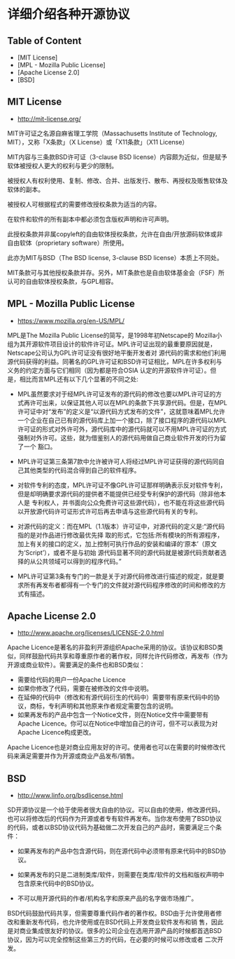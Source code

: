 # 详细介绍各种开源协议

## Table of Content

* [MIT License]
* [MPL - Mozilla Public License]
* [Apache License 2.0]
* [BSD]


## MIT License

* http://mit-license.org/

MIT许可证之名源自麻省理工学院（Massachusetts Institute of Technology, MIT），又称「X条款」（X License）或「X11条款」（X11 License）

MIT内容与三条款BSD许可证（3-clause BSD license）内容颇为近似，但是赋予软体被授权人更大的权利与更少的限制。

被授权人有权利使用、复制、修改、合并、出版发行、散布、再授权及贩售软体及软体的副本。

被授权人可根据程式的需要修改授权条款为适当的内容。

在软件和软件的所有副本中都必须包含版权声明和许可声明。

此授权条款并非属copyleft的自由软体授权条款，允许在自由/开放源码软体或非自由软体（proprietary software）所使用。

此亦为MIT与BSD（The BSD license, 3-clause BSD license）本质上不同处。

MIT条款可与其他授权条款并存。另外，MIT条款也是自由软体基金会（FSF）所认可的自由软体授权条款，与GPL相容。

## MPL - Mozilla Public License

* https://www.mozilla.org/en-US/MPL/

MPL是The Mozilla Public License的简写，是1998年初Netscape的 Mozilla小组为其开源软件项目设计的软件许可证。MPL许可证出现的最重要原因就是，Netscape公司认为GPL许可证没有很好地平衡开发者对 源代码的需求和他们利用源代码获得的利益。同著名的GPL许可证和BSD许可证相比，MPL在许多权利与义务的约定方面与它们相同（因为都是符合OSIA 认定的开源软件许可证）。但是，相比而言MPL还有以下几个显著的不同之处:

- MPL虽然要求对于经MPL许可证发布的源代码的修改也要以MPL许可证的方式再许可出来，以保证其他人可以在MPL的条款下共享源代码。但是，在MPL 许可证中对“发布”的定义是“以源代码方式发布的文件”，这就意味着MPL允许一个企业在自己已有的源代码库上加一个接口，除了接口程序的源代码以MPL 许可证的形式对外许可外，源代码库中的源代码就可以不用MPL许可证的方式强制对外许可。这些，就为借鉴别人的源代码用做自己商业软件开发的行为留了一个 豁口。 

- MPL许可证第三条第7款中允许被许可人将经过MPL许可证获得的源代码同自己其他类型的代码混合得到自己的软件程序。 

- 对软件专利的态度，MPL许可证不像GPL许可证那样明确表示反对软件专利，但是却明确要求源代码的提供者不能提供已经受专利保护的源代码（除非他本人是 专利权人，并书面向公众免费许可这些源代码），也不能在将这些源代码以开放源代码许可证形式许可后再去申请与这些源代码有关的专利。 

- 对源代码的定义：而在MPL（1.1版本）许可证中，对源代码的定义是:“源代码指的是对作品进行修改最优先择 取的形式，它包括:所有模块的所有源程序，加上有关的接口的定义，加上控制可执行作品的安装和编译的‘原本’（原文为‘Script’），或者不是与初始 源代码显著不同的源代码就是被源代码贡献者选择的从公共领域可以得到的程序代码。” 

- MPL许可证第3条有专门的一款是关于对源代码修改进行描述的规定，就是要求所有再发布者都得有一个专门的文件就对源代码程序修改的时间和修改的方式有描述。

## Apache License 2.0

* http://www.apache.org/licenses/LICENSE-2.0.html

Apache Licence是著名的非盈利开源组织Apache采用的协议。该协议和BSD类似，同样鼓励代码共享和尊重原作者的著作权，同样允许代码修改，再发布（作为开源或商业软件）。需要满足的条件也和BSD类似：

* 需要给代码的用户一份Apache Licence
* 如果你修改了代码，需要在被修改的文件中说明。
* 在延伸的代码中（修改和有源代码衍生的代码中）需要带有原来代码中的协议，商标，专利声明和其他原来作者规定需要包含的说明。
* 如果再发布的产品中包含一个Notice文件，则在Notice文件中需要带有Apache Licence。你可以在Notice中增加自己的许可，但不可以表现为对Apache Licence构成更改。

Apache Licence也是对商业应用友好的许可。使用者也可以在需要的时候修改代码来满足需要并作为开源或商业产品发布/销售。

## BSD

* http://www.linfo.org/bsdlicense.html

SD开源协议是一个给于使用者很大自由的协议。可以自由的使用，修改源代码，也可以将修改后的代码作为开源或者专有软件再发布。当你发布使用了BSD协议的代码，或者以BSD协议代码为基础做二次开发自己的产品时，需要满足三个条件：

* 如果再发布的产品中包含源代码，则在源代码中必须带有原来代码中的BSD协议。

* 如果再发布的只是二进制类库/软件，则需要在类库/软件的文档和版权声明中包含原来代码中的BSD协议。

* 不可以用开源代码的作者/机构名字和原来产品的名字做市场推广。

BSD代码鼓励代码共享，但需要尊重代码作者的著作权。BSD由于允许使用者修改和重新发布代码，也允许使用或在BSD代码上开发商业软件发布和销 售，因此是对商业集成很友好的协议。很多的公司企业在选用开源产品的时候都首选BSD协议，因为可以完全控制这些第三方的代码，在必要的时候可以修改或者 二次开发。